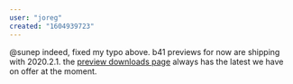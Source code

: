 ```yaml
---
user: "joreg"
created: "1604939723"
---
```


@sunep indeed, fixed my typo above. b41 previews for now are shipping with 2020.2.1. the [preview downloads page](https://legacy.vvvv.org/downloads/previews) always has the latest we have on offer at the moment.

